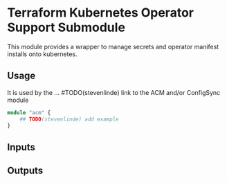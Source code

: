 # Terraform Kubernetes Operator Support Submodule 

This module provides a wrapper to manage secrets and operator manifest installs onto kubernetes.

## Usage

It is used by the ... #TODO(stevenlinde) link to the ACM and/or ConfigSync module

```tf
module "acm" {
    ## TODO(stevenlinde) add example
}
```

 <!-- BEGINNING OF PRE-COMMIT-TERRAFORM DOCS HOOK -->
## Inputs

## Outputs

 <!-- END OF PRE-COMMIT-TERRAFORM DOCS HOOK -->
